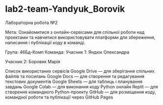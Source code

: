# lab2-team-Yandyuk_Borovik
Лабораторна робота №2

Мета:
Ознайомитися з онлайн-сервісами для спільної роботи над проектами та навчитися використовувати платформи для збереження, написання і публікації коду в команді.

Група:
46Бд-Комп
Команда:
Учасник 1: Яндюк Олександра

Учасник 2: Боровик Марія

Список використаних сервісів
Google Drive — для зберігання спільних файлів та посилань
Google Docs — для створення та редагування текстових документів
Google Sheets — для таблиць і планування завдань
Google Colab — для виконання коду Python онлайн
Replit — для створення командного Python-проекту
GitHub — для розміщення коду, командної роботи та публікації через GitHub Pages
